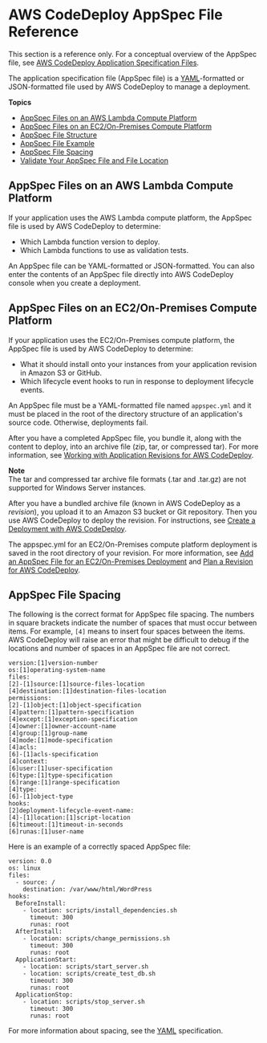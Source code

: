 # AWS CodeDeploy AppSpec File Reference<a name="reference-appspec-file"></a>

This section is a reference only\. For a conceptual overview of the AppSpec file, see [AWS CodeDeploy Application Specification Files](application-specification-files.md)\.

The application specification file \(AppSpec file\) is a [YAML](http://www.yaml.org)\-formatted or JSON\-formatted file used by AWS CodeDeploy to manage a deployment\.

**Topics**
+ [AppSpec Files on an AWS Lambda Compute Platform](#appspec-reference-lambda)
+ [AppSpec Files on an EC2/On\-Premises Compute Platform](#appspec-reference-server)
+ [AppSpec File Structure](reference-appspec-file-structure.md)
+ [AppSpec File Example](reference-appspec-file-example.md)
+ [AppSpec File Spacing](#reference-appspec-file-spacing)
+ [Validate Your AppSpec File and File Location](reference-appspec-file-validate.md)

## AppSpec Files on an AWS Lambda Compute Platform<a name="appspec-reference-lambda"></a>

If your application uses the AWS Lambda compute platform, the AppSpec file is used by AWS CodeDeploy to determine: 
+ Which Lambda function version to deploy\.
+ Which Lambda functions to use as validation tests\.

An AppSpec file can be YAML\-formatted or JSON\-formatted\. You can also enter the contents of an AppSpec file directly into AWS CodeDeploy console when you create a deployment\.

## AppSpec Files on an EC2/On\-Premises Compute Platform<a name="appspec-reference-server"></a>

 If your application uses the EC2/On\-Premises compute platform, the AppSpec file is used by AWS CodeDeploy to determine:
+ What it should install onto your instances from your application revision in Amazon S3 or GitHub\.
+ Which lifecycle event hooks to run in response to deployment lifecycle events\.

An AppSpec file must be a YAML\-formatted file named `appspec.yml` and it must be placed in the root of the directory structure of an application's source code\. Otherwise, deployments fail\.

After you have a completed AppSpec file, you bundle it, along with the content to deploy, into an archive file \(zip, tar, or compressed tar\)\. For more information, see [Working with Application Revisions for AWS CodeDeploy](application-revisions.md)\.

**Note**  
The tar and compressed tar archive file formats \(\.tar and \.tar\.gz\) are not supported for Windows Server instances\.

After you have a bundled archive file \(known in AWS CodeDeploy as a *revision*\), you upload it to an Amazon S3 bucket or Git repository\. Then you use AWS CodeDeploy to deploy the revision\. For instructions, see [Create a Deployment with AWS CodeDeploy](deployments-create.md)\.

The appspec\.yml for an EC2/On\-Premises compute platform deployment is saved in the root directory of your revision\. For more information, see [Add an AppSpec File for an EC2/On\-Premises Deployment](application-revisions-appspec-file.md#add-appspec-file-server) and [Plan a Revision for AWS CodeDeploy](application-revisions-plan.md)\. 

## AppSpec File Spacing<a name="reference-appspec-file-spacing"></a>

The following is the correct format for AppSpec file spacing\. The numbers in square brackets indicate the number of spaces that must occur between items\. For example, `[4]` means to insert four spaces between the items\. AWS CodeDeploy will raise an error that might be difficult to debug if the locations and number of spaces in an AppSpec file are not correct\.

```
version:[1]version-number
os:[1]operating-system-name
files:
[2]-[1]source:[1]source-files-location
[4]destination:[1]destination-files-location
permissions:
[2]-[1]object:[1]object-specification
[4]pattern:[1]pattern-specification
[4]except:[1]exception-specification
[4]owner:[1]owner-account-name
[4]group:[1]group-name
[4]mode:[1]mode-specification
[4]acls: 
[6]-[1]acls-specification 
[4]context:
[6]user:[1]user-specification
[6]type:[1]type-specification
[6]range:[1]range-specification
[4]type:
[6]-[1]object-type
hooks:
[2]deployment-lifecycle-event-name:
[4]-[1]location:[1]script-location
[6]timeout:[1]timeout-in-seconds
[6]runas:[1]user-name
```

Here is an example of a correctly spaced AppSpec file:

```
version: 0.0
os: linux
files:
  - source: /
    destination: /var/www/html/WordPress
hooks:
  BeforeInstall:
    - location: scripts/install_dependencies.sh
      timeout: 300
      runas: root
  AfterInstall:
    - location: scripts/change_permissions.sh
      timeout: 300
      runas: root
  ApplicationStart:
    - location: scripts/start_server.sh
    - location: scripts/create_test_db.sh
      timeout: 300
      runas: root
  ApplicationStop:
    - location: scripts/stop_server.sh
      timeout: 300
      runas: root
```

For more information about spacing, see the [YAML](http://www.yaml.org) specification\.